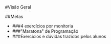 #Visão Geral

##Metas
- ###4 exercícios por monitoria
- ###"Maratona" de Programação
- ###Exercícios e dúvidas trazidos pelos alunos



